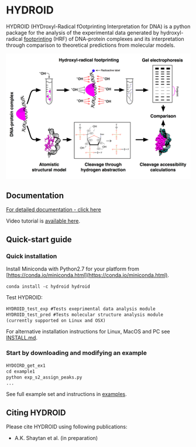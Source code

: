 # HYDROID
HYDROID (HYDroxyl-Radical fOotprinting Interpretation for DNA) is a python package for the analysis of the experimental data generated by hydroxyl-radical [footprinting](https://en.wikipedia.org/wiki/DNA_footprinting) (HRF) of DNA-protein complexes and its interpretation through comparison to theoretical predictions from molecular models.

![HRF](docs/Figure1.png)

## Documentation
[For detailed documentation - click here](docs/INDEX.md)

Video tutorial is [available here](https://www.youtube.com/playlist?list=PL_GHGdsPyn0nVSvrRnyvuvkRCrNBjqeuC).

## Quick-start guide

### Quick installation
Install Miniconda with Python2.7 for your platform from [https://conda.io/miniconda.html](https://conda.io/miniconda.html).

```
conda install -c hydroid hydroid
```

Test HYDROID:

```
HYDROID_test_exp #Tests exeprimental data analysis module
HYDROID_test_pred #Tests molecular structure analysis module (currently supported on Linux and OSX)
```


For alternative installation instructions for Linux, MacOS and PC see [INSTALL.md](docs/INSTALL.md).

### Start by downloading and modifying an example

```
HYDOIRD_get_ex1
cd example1
python exp_s2_assign_peaks.py
...
```

See full example set and instructions in [examples](examples/README.md).

## Citing HYDROID
Please cite HYDROID using following publications:
- A.K. Shaytan et al. (in preparation)




